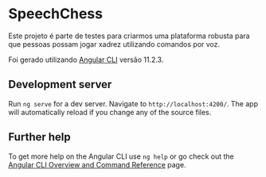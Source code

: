 # SpeechChess

Este projeto é parte de testes para criarmos uma plataforma robusta para que pessoas possam jogar xadrez utilizando comandos por voz.

Foi gerado utilizando [Angular CLI](https://github.com/angular/angular-cli) versão 11.2.3.

## Development server

Run `ng serve` for a dev server. Navigate to `http://localhost:4200/`. The app will automatically reload if you change any of the source files.

## Further help

To get more help on the Angular CLI use `ng help` or go check out the [Angular CLI Overview and Command Reference](https://angular.io/cli) page.
